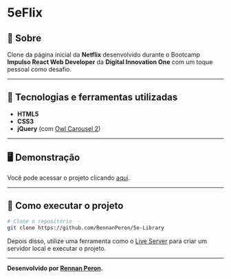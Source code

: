 # 5eFlix
## 📖 Sobre   
Clone da página inicial da **Netflix** desenvolvido durante o Bootcamp **Impulso React Web Developer** da **Digital Innovation One** com um toque pessoal como desafio.

---

## 🚀 Tecnologias e ferramentas utilizadas
- **HTML5**
- **CSS3**
- **jQuery** (com [Owl Carousel 2](https://owlcarousel2.github.io/OwlCarousel2/))

---

## 🖥️ Demonstração

Você pode acessar o projeto clicando [aqui](https://rennanperon.github.io/5eFlix/).

---

## 🔧 Como executar o projeto

```bash
# Clone o repositório
git clone https://github.com/RennanPeron/5e-Library

```
Depois disso, utilize uma ferramenta como o [Live Server](https://marketplace.visualstudio.com/items?itemName=ritwickdey.LiveServer) para criar um servidor local e executar o projeto.

---
**Desenvolvido por [Rennan Peron](https://github.com/RennanPeron).**
